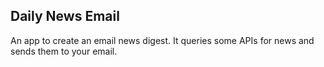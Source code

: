 ## Daily News Email
An app to create an email news digest.
It queries some APIs for news and sends them to your email.